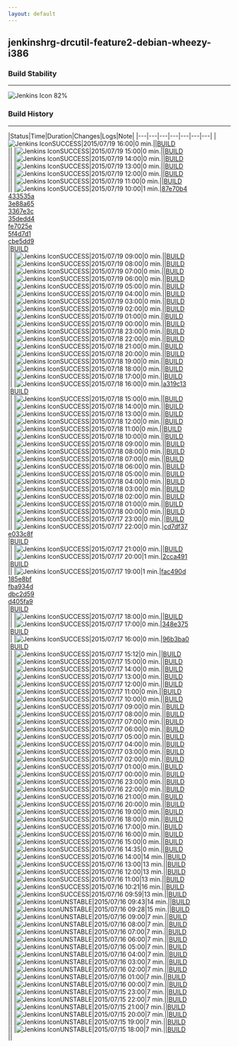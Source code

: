 ```yaml
---
layout: default
---
```

## jenkinshrg-drcutil-feature2-debian-wheezy-i386
### Build Stability
___
![Jenkins Icon](http://jenkinshrg.github.io/images/48x48/health-80plus.png)
82%
  
### Build History
___
|Status|Time|Duration|Changes|Logs|Note|
|---|---|---|---|---|---|---|
|![Jenkins Icon](http://jenkinshrg.github.io/images/24x24/blue.png)SUCCESS|2015/07/19 16:00|0 min.||[BUILD](https://drive.google.com/file/d/0B54sHwaxmuM4ZlRYLThSSjI3RUU/view?usp=drivesdk)<br>||
|![Jenkins Icon](http://jenkinshrg.github.io/images/24x24/blue.png)SUCCESS|2015/07/19 15:00|0 min.||[BUILD](https://drive.google.com/file/d/0B54sHwaxmuM4SW5FMWZIUjRpSW8/view?usp=drivesdk)<br>||
|![Jenkins Icon](http://jenkinshrg.github.io/images/24x24/blue.png)SUCCESS|2015/07/19 14:00|0 min.||[BUILD](https://drive.google.com/file/d/0B54sHwaxmuM4Vk5FY1EtRzVaUjg/view?usp=drivesdk)<br>||
|![Jenkins Icon](http://jenkinshrg.github.io/images/24x24/blue.png)SUCCESS|2015/07/19 13:00|0 min.||[BUILD](https://drive.google.com/file/d/0B54sHwaxmuM4TFVWNEVnbnpreXM/view?usp=drivesdk)<br>||
|![Jenkins Icon](http://jenkinshrg.github.io/images/24x24/blue.png)SUCCESS|2015/07/19 12:00|0 min.||[BUILD](https://drive.google.com/file/d/0B54sHwaxmuM4OFZfN3NpR2hPY1U/view?usp=drivesdk)<br>||
|![Jenkins Icon](http://jenkinshrg.github.io/images/24x24/blue.png)SUCCESS|2015/07/19 11:00|0 min.||[BUILD](https://drive.google.com/file/d/0B54sHwaxmuM4cFVjU0YtempWTjg/view?usp=drivesdk)<br>||
|![Jenkins Icon](http://jenkinshrg.github.io/images/24x24/blue.png)SUCCESS|2015/07/19 10:00|1 min.|[87e70b4](https://github.com/fkanehiro/hrpsys-base/commit/87e70b456f5a4b096a3aee253f538ff177708863)<br>[433535a](https://github.com/fkanehiro/hrpsys-base/commit/433535a379b17ba1e6c2ff79299c5b0946462459)<br>[3e88a65](https://github.com/fkanehiro/hrpsys-base/commit/3e88a653b556fcb51ee136c9ce414c422e68f44b)<br>[3367e3c](https://github.com/fkanehiro/hrpsys-base/commit/3367e3caefa29ea8496e819777d30412cb853749)<br>[35dedd4](https://github.com/fkanehiro/hrpsys-base/commit/35dedd41b48701855a16cfff820cba06d85a8b0f)<br>[fe7025e](https://github.com/fkanehiro/hrpsys-base/commit/fe7025e9722bcd11960279e376a8f72cb9fd4c90)<br>[5f4d7d1](https://github.com/fkanehiro/hrpsys-base/commit/5f4d7d16ab9d5464e2b4332dbb06eaef2f16962a)<br>[cbe5dd9](https://github.com/fkanehiro/hrpsys-base/commit/cbe5dd9a131f330ef4ac0e0c0913cb24069da6d0)<br>|[BUILD](https://drive.google.com/file/d/0B54sHwaxmuM4WGxEdFhoNkJWN2c/view?usp=drivesdk)<br>||
|![Jenkins Icon](http://jenkinshrg.github.io/images/24x24/blue.png)SUCCESS|2015/07/19 09:00|0 min.||[BUILD](https://drive.google.com/file/d/0B54sHwaxmuM4WXc1WnBuYmYzUFk/view?usp=drivesdk)<br>||
|![Jenkins Icon](http://jenkinshrg.github.io/images/24x24/blue.png)SUCCESS|2015/07/19 08:00|0 min.||[BUILD](https://drive.google.com/file/d/0B54sHwaxmuM4SFl2TDFKWGtIeFU/view?usp=drivesdk)<br>||
|![Jenkins Icon](http://jenkinshrg.github.io/images/24x24/blue.png)SUCCESS|2015/07/19 07:00|0 min.||[BUILD](https://drive.google.com/file/d/0B54sHwaxmuM4bEF3NGo1Y3BJbzA/view?usp=drivesdk)<br>||
|![Jenkins Icon](http://jenkinshrg.github.io/images/24x24/blue.png)SUCCESS|2015/07/19 06:00|0 min.||[BUILD](https://drive.google.com/file/d/0B54sHwaxmuM4dE8yUENWT3loM3c/view?usp=drivesdk)<br>||
|![Jenkins Icon](http://jenkinshrg.github.io/images/24x24/blue.png)SUCCESS|2015/07/19 05:00|0 min.||[BUILD](https://drive.google.com/file/d/0B54sHwaxmuM4cnFfVTBkbHV4VlE/view?usp=drivesdk)<br>||
|![Jenkins Icon](http://jenkinshrg.github.io/images/24x24/blue.png)SUCCESS|2015/07/19 04:00|0 min.||[BUILD](https://drive.google.com/file/d/0B54sHwaxmuM4WVNTZWd2QlpxcXM/view?usp=drivesdk)<br>||
|![Jenkins Icon](http://jenkinshrg.github.io/images/24x24/blue.png)SUCCESS|2015/07/19 03:00|0 min.||[BUILD](https://drive.google.com/file/d/0B54sHwaxmuM4UG9RYlRWdGVhT28/view?usp=drivesdk)<br>||
|![Jenkins Icon](http://jenkinshrg.github.io/images/24x24/blue.png)SUCCESS|2015/07/19 02:00|0 min.||[BUILD](https://drive.google.com/file/d/0B54sHwaxmuM4WjFCNWFKQVJ4ekE/view?usp=drivesdk)<br>||
|![Jenkins Icon](http://jenkinshrg.github.io/images/24x24/blue.png)SUCCESS|2015/07/19 01:00|0 min.||[BUILD](https://drive.google.com/file/d/0B54sHwaxmuM4V3pOWTBGRjBCc2s/view?usp=drivesdk)<br>||
|![Jenkins Icon](http://jenkinshrg.github.io/images/24x24/blue.png)SUCCESS|2015/07/19 00:00|0 min.||[BUILD](https://drive.google.com/file/d/0B54sHwaxmuM4WDZQb0pXeWtDanc/view?usp=drivesdk)<br>||
|![Jenkins Icon](http://jenkinshrg.github.io/images/24x24/blue.png)SUCCESS|2015/07/18 23:00|0 min.||[BUILD](https://drive.google.com/file/d/0B54sHwaxmuM4TmxPemxfNXZTUFU/view?usp=drivesdk)<br>||
|![Jenkins Icon](http://jenkinshrg.github.io/images/24x24/blue.png)SUCCESS|2015/07/18 22:00|0 min.||[BUILD](https://drive.google.com/file/d/0B54sHwaxmuM4bFpJeVBnTFRzcTQ/view?usp=drivesdk)<br>||
|![Jenkins Icon](http://jenkinshrg.github.io/images/24x24/blue.png)SUCCESS|2015/07/18 21:00|0 min.||[BUILD](https://drive.google.com/file/d/0B54sHwaxmuM4Ukh0ZWtQYi1VaGc/view?usp=drivesdk)<br>||
|![Jenkins Icon](http://jenkinshrg.github.io/images/24x24/blue.png)SUCCESS|2015/07/18 20:00|0 min.||[BUILD](https://drive.google.com/file/d/0B54sHwaxmuM4RTZINm1sekRzWUU/view?usp=drivesdk)<br>||
|![Jenkins Icon](http://jenkinshrg.github.io/images/24x24/blue.png)SUCCESS|2015/07/18 19:00|0 min.||[BUILD](https://drive.google.com/file/d/0B54sHwaxmuM4eUNyOGNUUk14Ync/view?usp=drivesdk)<br>||
|![Jenkins Icon](http://jenkinshrg.github.io/images/24x24/blue.png)SUCCESS|2015/07/18 18:00|0 min.||[BUILD](https://drive.google.com/file/d/0B54sHwaxmuM4OVFFckRRajFqd3c/view?usp=drivesdk)<br>||
|![Jenkins Icon](http://jenkinshrg.github.io/images/24x24/blue.png)SUCCESS|2015/07/18 17:00|0 min.||[BUILD](https://drive.google.com/file/d/0B54sHwaxmuM4VFpOWGIzVDk2Q1E/view?usp=drivesdk)<br>||
|![Jenkins Icon](http://jenkinshrg.github.io/images/24x24/blue.png)SUCCESS|2015/07/18 16:00|0 min.|[a319c13](https://github.com/jrl-umi3218/hmc2/commit/a319c13de13e8420eafca97679329cc4b3f375d0)<br>|[BUILD](https://drive.google.com/file/d/0B54sHwaxmuM4Q3dwMnI2elBydkk/view?usp=drivesdk)<br>||
|![Jenkins Icon](http://jenkinshrg.github.io/images/24x24/blue.png)SUCCESS|2015/07/18 15:00|0 min.||[BUILD](https://drive.google.com/file/d/0B54sHwaxmuM4T0lldmVPZFJFTDQ/view?usp=drivesdk)<br>||
|![Jenkins Icon](http://jenkinshrg.github.io/images/24x24/blue.png)SUCCESS|2015/07/18 14:00|0 min.||[BUILD](https://drive.google.com/file/d/0B54sHwaxmuM4VC1FdTlRc0NWNWs/view?usp=drivesdk)<br>||
|![Jenkins Icon](http://jenkinshrg.github.io/images/24x24/blue.png)SUCCESS|2015/07/18 13:00|0 min.||[BUILD](https://drive.google.com/file/d/0B54sHwaxmuM4dnpaT1ZXMmF4Znc/view?usp=drivesdk)<br>||
|![Jenkins Icon](http://jenkinshrg.github.io/images/24x24/blue.png)SUCCESS|2015/07/18 12:00|0 min.||[BUILD](https://drive.google.com/file/d/0B54sHwaxmuM4NnotNEZ1Yzh2QTQ/view?usp=drivesdk)<br>||
|![Jenkins Icon](http://jenkinshrg.github.io/images/24x24/blue.png)SUCCESS|2015/07/18 11:00|0 min.||[BUILD](https://drive.google.com/file/d/0B54sHwaxmuM4d2dhcUsxOFFlLUE/view?usp=drivesdk)<br>||
|![Jenkins Icon](http://jenkinshrg.github.io/images/24x24/blue.png)SUCCESS|2015/07/18 10:00|0 min.||[BUILD](https://drive.google.com/file/d/0B54sHwaxmuM4bjE1WEFON25OOGs/view?usp=drivesdk)<br>||
|![Jenkins Icon](http://jenkinshrg.github.io/images/24x24/blue.png)SUCCESS|2015/07/18 09:00|0 min.||[BUILD](https://drive.google.com/file/d/0B54sHwaxmuM4NGxuSEtDbkE2LVk/view?usp=drivesdk)<br>||
|![Jenkins Icon](http://jenkinshrg.github.io/images/24x24/blue.png)SUCCESS|2015/07/18 08:00|0 min.||[BUILD](https://drive.google.com/file/d/0B54sHwaxmuM4WEp5a2VfeG5MdUk/view?usp=drivesdk)<br>||
|![Jenkins Icon](http://jenkinshrg.github.io/images/24x24/blue.png)SUCCESS|2015/07/18 07:00|0 min.||[BUILD](https://drive.google.com/file/d/0B54sHwaxmuM4elNWRHo0aW1OX2c/view?usp=drivesdk)<br>||
|![Jenkins Icon](http://jenkinshrg.github.io/images/24x24/blue.png)SUCCESS|2015/07/18 06:00|0 min.||[BUILD](https://drive.google.com/file/d/0B54sHwaxmuM4bEw1dlRPSVl6MFU/view?usp=drivesdk)<br>||
|![Jenkins Icon](http://jenkinshrg.github.io/images/24x24/blue.png)SUCCESS|2015/07/18 05:00|0 min.||[BUILD](https://drive.google.com/file/d/0B54sHwaxmuM4TF9XYVJRMnBoMzg/view?usp=drivesdk)<br>||
|![Jenkins Icon](http://jenkinshrg.github.io/images/24x24/blue.png)SUCCESS|2015/07/18 04:00|0 min.||[BUILD](https://drive.google.com/file/d/0B54sHwaxmuM4dHk2VFlwTXJKV2M/view?usp=drivesdk)<br>||
|![Jenkins Icon](http://jenkinshrg.github.io/images/24x24/blue.png)SUCCESS|2015/07/18 03:00|0 min.||[BUILD](https://drive.google.com/file/d/0B54sHwaxmuM4c1V1WUh6ekdiUkU/view?usp=drivesdk)<br>||
|![Jenkins Icon](http://jenkinshrg.github.io/images/24x24/blue.png)SUCCESS|2015/07/18 02:00|0 min.||[BUILD](https://drive.google.com/file/d/0B54sHwaxmuM4SVZMc1VWUHR2TE0/view?usp=drivesdk)<br>||
|![Jenkins Icon](http://jenkinshrg.github.io/images/24x24/blue.png)SUCCESS|2015/07/18 01:00|0 min.||[BUILD](https://drive.google.com/file/d/0B54sHwaxmuM4LTZVdE5BNk01djQ/view?usp=drivesdk)<br>||
|![Jenkins Icon](http://jenkinshrg.github.io/images/24x24/blue.png)SUCCESS|2015/07/18 00:00|0 min.||[BUILD](https://drive.google.com/file/d/0B54sHwaxmuM4MUJMd3ZpS0h2SWs/view?usp=drivesdk)<br>||
|![Jenkins Icon](http://jenkinshrg.github.io/images/24x24/blue.png)SUCCESS|2015/07/17 23:00|0 min.||[BUILD](https://drive.google.com/file/d/0B54sHwaxmuM4LTFqdFYxQkVNeVk/view?usp=drivesdk)<br>||
|![Jenkins Icon](http://jenkinshrg.github.io/images/24x24/blue.png)SUCCESS|2015/07/17 22:00|0 min.|[cd7df37](https://github.com/fkanehiro/hrpsys-base/commit/cd7df37dc1b237f8ffd5fef531e6caea60e4c10e)<br>[e033c8f](https://github.com/fkanehiro/hrpsys-base/commit/e033c8f6b853675951485660c59540837430f6f9)<br>|[BUILD](https://drive.google.com/file/d/0B54sHwaxmuM4c1Z0X0JsMWRES0U/view?usp=drivesdk)<br>||
|![Jenkins Icon](http://jenkinshrg.github.io/images/24x24/blue.png)SUCCESS|2015/07/17 21:00|0 min.||[BUILD](https://drive.google.com/file/d/0B54sHwaxmuM4UGRRR1YtYVB1bTA/view?usp=drivesdk)<br>||
|![Jenkins Icon](http://jenkinshrg.github.io/images/24x24/blue.png)SUCCESS|2015/07/17 20:00|1 min.|[2cca491](https://github.com/jrl-umi3218/hrpsys-humanoid/commit/2cca491557941c84e81615fac162cdc32c022573)<br>|[BUILD](https://drive.google.com/file/d/0B54sHwaxmuM4RUNwY3VUbTdmOFk/view?usp=drivesdk)<br>||
|![Jenkins Icon](http://jenkinshrg.github.io/images/24x24/blue.png)SUCCESS|2015/07/17 19:00|1 min.|[fac490d](https://github.com/fkanehiro/hrpsys-base/commit/fac490d373ae272062d3d4203e9c0c108e15f77e)<br>[185e8bf](https://github.com/fkanehiro/hrpsys-base/commit/185e8bf97ddd5a4cd9ab99ad37dff30b30c5c05e)<br>[fba934d](https://github.com/fkanehiro/hrpsys-base/commit/fba934d298786075e5cbf12168fce09a264eeeee)<br>[dbc2d59](https://github.com/fkanehiro/hrpsys-base/commit/dbc2d597f1f9c308c6782171a5185fad1ca5c097)<br>[d405fa9](https://github.com/fkanehiro/hrpsys-base/commit/d405fa9921228c2374f2e2c4f188992b8104b7a1)<br>|[BUILD](https://drive.google.com/file/d/0B54sHwaxmuM4Z0xXdlo3S3BGT3c/view?usp=drivesdk)<br>||
|![Jenkins Icon](http://jenkinshrg.github.io/images/24x24/blue.png)SUCCESS|2015/07/17 18:00|0 min.||[BUILD](https://drive.google.com/file/d/0B54sHwaxmuM4SkYwVVhzSC1YUms/view?usp=drivesdk)<br>||
|![Jenkins Icon](http://jenkinshrg.github.io/images/24x24/blue.png)SUCCESS|2015/07/17 17:00|0 min.|[348e375](https://github.com/jrl-umi3218/hrp2-drc/commit/348e375f9bf15bdda6b36d1c9d8e442a58b8b8d9)<br>|[BUILD](https://drive.google.com/file/d/0B54sHwaxmuM4bzFCUkx3eWVDUU0/view?usp=drivesdk)<br>||
|![Jenkins Icon](http://jenkinshrg.github.io/images/24x24/blue.png)SUCCESS|2015/07/17 16:00|0 min.|[96b3ba0](https://github.com/jrl-umi3218/hrpsys-humanoid/commit/96b3ba0c4e1d1b681fa0ddc63a34470b4a301832)<br>|[BUILD](https://drive.google.com/file/d/0B54sHwaxmuM4bTRhMVVqY3prQ2c/view?usp=drivesdk)<br>||
|![Jenkins Icon](http://jenkinshrg.github.io/images/24x24/blue.png)SUCCESS|2015/07/17 15:12|0 min.||[BUILD](https://drive.google.com/file/d/0B54sHwaxmuM4eTgxOGJnbjZ0MUk/view?usp=drivesdk)<br>||
|![Jenkins Icon](http://jenkinshrg.github.io/images/24x24/blue.png)SUCCESS|2015/07/17 15:00|0 min.||[BUILD](https://drive.google.com/file/d/0B54sHwaxmuM4Um5IakUzZEl0bDg/view?usp=drivesdk)<br>||
|![Jenkins Icon](http://jenkinshrg.github.io/images/24x24/blue.png)SUCCESS|2015/07/17 14:00|0 min.||[BUILD](https://drive.google.com/file/d/0B54sHwaxmuM4Z0JaRHVfeE14b3c/view?usp=drivesdk)<br>||
|![Jenkins Icon](http://jenkinshrg.github.io/images/24x24/blue.png)SUCCESS|2015/07/17 13:00|0 min.||[BUILD](https://drive.google.com/file/d/0B54sHwaxmuM4RDJINkZTckM1OG8/view?usp=drivesdk)<br>||
|![Jenkins Icon](http://jenkinshrg.github.io/images/24x24/blue.png)SUCCESS|2015/07/17 12:00|0 min.||[BUILD](https://drive.google.com/file/d/0B54sHwaxmuM4cUZqUDJ5SVBiVEU/view?usp=drivesdk)<br>||
|![Jenkins Icon](http://jenkinshrg.github.io/images/24x24/blue.png)SUCCESS|2015/07/17 11:00|0 min.||[BUILD](https://drive.google.com/file/d/0B54sHwaxmuM4Tlhzb3Z0cmx5TlU/view?usp=drivesdk)<br>||
|![Jenkins Icon](http://jenkinshrg.github.io/images/24x24/blue.png)SUCCESS|2015/07/17 10:00|0 min.||[BUILD](https://drive.google.com/file/d/0B54sHwaxmuM4V0IyQVZKQjJGTW8/view?usp=drivesdk)<br>||
|![Jenkins Icon](http://jenkinshrg.github.io/images/24x24/blue.png)SUCCESS|2015/07/17 09:00|0 min.||[BUILD](https://drive.google.com/file/d/0B54sHwaxmuM4VXFDNXFQU1pPemc/view?usp=drivesdk)<br>||
|![Jenkins Icon](http://jenkinshrg.github.io/images/24x24/blue.png)SUCCESS|2015/07/17 08:00|0 min.||[BUILD](https://drive.google.com/file/d/0B54sHwaxmuM4N2ZaS1ItVDJRcTg/view?usp=drivesdk)<br>||
|![Jenkins Icon](http://jenkinshrg.github.io/images/24x24/blue.png)SUCCESS|2015/07/17 07:00|0 min.||[BUILD](https://drive.google.com/file/d/0B54sHwaxmuM4TnBaYV9xZndjQjg/view?usp=drivesdk)<br>||
|![Jenkins Icon](http://jenkinshrg.github.io/images/24x24/blue.png)SUCCESS|2015/07/17 06:00|0 min.||[BUILD](https://drive.google.com/file/d/0B54sHwaxmuM4Q20xaHRTXzdPVDQ/view?usp=drivesdk)<br>||
|![Jenkins Icon](http://jenkinshrg.github.io/images/24x24/blue.png)SUCCESS|2015/07/17 05:00|0 min.||[BUILD](https://drive.google.com/file/d/0B54sHwaxmuM4b2MyVl8weHNMME0/view?usp=drivesdk)<br>||
|![Jenkins Icon](http://jenkinshrg.github.io/images/24x24/blue.png)SUCCESS|2015/07/17 04:00|0 min.||[BUILD](https://drive.google.com/file/d/0B54sHwaxmuM4bUpMblhiY191UGs/view?usp=drivesdk)<br>||
|![Jenkins Icon](http://jenkinshrg.github.io/images/24x24/blue.png)SUCCESS|2015/07/17 03:00|0 min.||[BUILD](https://drive.google.com/file/d/0B54sHwaxmuM4ay0yOHFUcFNjb2M/view?usp=drivesdk)<br>||
|![Jenkins Icon](http://jenkinshrg.github.io/images/24x24/blue.png)SUCCESS|2015/07/17 02:00|0 min.||[BUILD](https://drive.google.com/file/d/0B54sHwaxmuM4clphSUFaWUpCN1E/view?usp=drivesdk)<br>||
|![Jenkins Icon](http://jenkinshrg.github.io/images/24x24/blue.png)SUCCESS|2015/07/17 01:00|0 min.||[BUILD](https://drive.google.com/file/d/0B54sHwaxmuM4aEtReWpld2t3dk0/view?usp=drivesdk)<br>||
|![Jenkins Icon](http://jenkinshrg.github.io/images/24x24/blue.png)SUCCESS|2015/07/17 00:00|0 min.||[BUILD](https://drive.google.com/file/d/0B54sHwaxmuM4d2M1OGpscElrZW8/view?usp=drivesdk)<br>||
|![Jenkins Icon](http://jenkinshrg.github.io/images/24x24/blue.png)SUCCESS|2015/07/16 23:00|0 min.||[BUILD](https://drive.google.com/file/d/0B54sHwaxmuM4S3dUU01WR20xOFk/view?usp=drivesdk)<br>||
|![Jenkins Icon](http://jenkinshrg.github.io/images/24x24/blue.png)SUCCESS|2015/07/16 22:00|0 min.||[BUILD](https://drive.google.com/file/d/0B54sHwaxmuM4QWo3amNRbGxsNEk/view?usp=drivesdk)<br>||
|![Jenkins Icon](http://jenkinshrg.github.io/images/24x24/blue.png)SUCCESS|2015/07/16 21:00|0 min.||[BUILD](https://drive.google.com/file/d/0B54sHwaxmuM4YnN3ei1KdWpOOUE/view?usp=drivesdk)<br>||
|![Jenkins Icon](http://jenkinshrg.github.io/images/24x24/blue.png)SUCCESS|2015/07/16 20:00|0 min.||[BUILD](https://drive.google.com/file/d/0B54sHwaxmuM4c0JYVXZpWFRCdmc/view?usp=drivesdk)<br>||
|![Jenkins Icon](http://jenkinshrg.github.io/images/24x24/blue.png)SUCCESS|2015/07/16 19:00|0 min.||[BUILD](https://drive.google.com/file/d/0B54sHwaxmuM4OTF4Ri1uc21rQ1k/view?usp=drivesdk)<br>||
|![Jenkins Icon](http://jenkinshrg.github.io/images/24x24/blue.png)SUCCESS|2015/07/16 18:00|0 min.||[BUILD](https://drive.google.com/file/d/0B54sHwaxmuM4UjhweDVhV2gyZFE/view?usp=drivesdk)<br>||
|![Jenkins Icon](http://jenkinshrg.github.io/images/24x24/blue.png)SUCCESS|2015/07/16 17:00|0 min.||[BUILD](https://drive.google.com/file/d/0B54sHwaxmuM4dE54bHItMFFMU0k/view?usp=drivesdk)<br>||
|![Jenkins Icon](http://jenkinshrg.github.io/images/24x24/blue.png)SUCCESS|2015/07/16 16:00|0 min.||[BUILD](https://drive.google.com/file/d/0B54sHwaxmuM4SnJRcDRwb0tabVk/view?usp=drivesdk)<br>||
|![Jenkins Icon](http://jenkinshrg.github.io/images/24x24/blue.png)SUCCESS|2015/07/16 15:00|0 min.||[BUILD](https://drive.google.com/file/d/0B54sHwaxmuM4eWE3Y2tBSTg4TGs/view?usp=drivesdk)<br>||
|![Jenkins Icon](http://jenkinshrg.github.io/images/24x24/blue.png)SUCCESS|2015/07/16 14:35|0 min.||[BUILD](https://drive.google.com/file/d/0B54sHwaxmuM4Y0dEVW95RUVQMEk/view?usp=drivesdk)<br>||
|![Jenkins Icon](http://jenkinshrg.github.io/images/24x24/blue.png)SUCCESS|2015/07/16 14:00|14 min.||[BUILD](https://drive.google.com/file/d/0B54sHwaxmuM4NDBJM1JvS21mT1U/view?usp=drivesdk)<br>||
|![Jenkins Icon](http://jenkinshrg.github.io/images/24x24/blue.png)SUCCESS|2015/07/16 13:00|13 min.||[BUILD](https://drive.google.com/file/d/0B54sHwaxmuM4dWloeHEyN3BfZTQ/view?usp=drivesdk)<br>||
|![Jenkins Icon](http://jenkinshrg.github.io/images/24x24/blue.png)SUCCESS|2015/07/16 12:00|13 min.||[BUILD](https://drive.google.com/file/d/0B54sHwaxmuM4dWZxeU03X0ZGbGc/view?usp=drivesdk)<br>||
|![Jenkins Icon](http://jenkinshrg.github.io/images/24x24/blue.png)SUCCESS|2015/07/16 11:00|13 min.||[BUILD](https://drive.google.com/file/d/0B54sHwaxmuM4THJQd3pHTVVfblk/view?usp=drivesdk)<br>||
|![Jenkins Icon](http://jenkinshrg.github.io/images/24x24/blue.png)SUCCESS|2015/07/16 10:21|16 min.||[BUILD](https://drive.google.com/file/d/0B54sHwaxmuM4c2VWTi1EWWtHX1E/view?usp=drivesdk)<br>||
|![Jenkins Icon](http://jenkinshrg.github.io/images/24x24/blue.png)SUCCESS|2015/07/16 09:59|13 min.||[BUILD](https://drive.google.com/file/d/0B54sHwaxmuM4UEplN1pFTEd3elE/view?usp=drivesdk)<br>||
|![Jenkins Icon](http://jenkinshrg.github.io/images/24x24/yellow.png)UNSTABLE|2015/07/16 09:43|14 min.||[BUILD](https://drive.google.com/file/d/0B54sHwaxmuM4UEp0RnltNmlIZzg/view?usp=drivesdk)<br>||
|![Jenkins Icon](http://jenkinshrg.github.io/images/24x24/yellow.png)UNSTABLE|2015/07/16 09:28|15 min.||[BUILD](https://drive.google.com/file/d/0B54sHwaxmuM4czdOY19UME81VDQ/view?usp=drivesdk)<br>||
|![Jenkins Icon](http://jenkinshrg.github.io/images/24x24/yellow.png)UNSTABLE|2015/07/16 09:00|7 min.||[BUILD](https://drive.google.com/file/d/0B54sHwaxmuM4YzhjX1ZPN09qVXM/view?usp=drivesdk)<br>||
|![Jenkins Icon](http://jenkinshrg.github.io/images/24x24/yellow.png)UNSTABLE|2015/07/16 08:00|7 min.||[BUILD](https://drive.google.com/file/d/0B54sHwaxmuM4X21JeVp6MTlSSmc/view?usp=drivesdk)<br>||
|![Jenkins Icon](http://jenkinshrg.github.io/images/24x24/yellow.png)UNSTABLE|2015/07/16 07:00|7 min.||[BUILD](https://drive.google.com/file/d/0B54sHwaxmuM4TjdwbmlzVWhLYUk/view?usp=drivesdk)<br>||
|![Jenkins Icon](http://jenkinshrg.github.io/images/24x24/yellow.png)UNSTABLE|2015/07/16 06:00|7 min.||[BUILD](https://drive.google.com/file/d/0B54sHwaxmuM4WExmNnljSS1Vd0U/view?usp=drivesdk)<br>||
|![Jenkins Icon](http://jenkinshrg.github.io/images/24x24/yellow.png)UNSTABLE|2015/07/16 05:00|7 min.||[BUILD](https://drive.google.com/file/d/0B54sHwaxmuM4UHZDblpUNVdNaU0/view?usp=drivesdk)<br>||
|![Jenkins Icon](http://jenkinshrg.github.io/images/24x24/yellow.png)UNSTABLE|2015/07/16 04:00|7 min.||[BUILD](https://drive.google.com/file/d/0B54sHwaxmuM4dkhmOWdlMnh2M2s/view?usp=drivesdk)<br>||
|![Jenkins Icon](http://jenkinshrg.github.io/images/24x24/yellow.png)UNSTABLE|2015/07/16 03:00|7 min.||[BUILD](https://drive.google.com/file/d/0B54sHwaxmuM4X3JVQ09iNlViZEk/view?usp=drivesdk)<br>||
|![Jenkins Icon](http://jenkinshrg.github.io/images/24x24/yellow.png)UNSTABLE|2015/07/16 02:00|7 min.||[BUILD](https://drive.google.com/file/d/0B54sHwaxmuM4S2hmY3hvN0dBRjg/view?usp=drivesdk)<br>||
|![Jenkins Icon](http://jenkinshrg.github.io/images/24x24/yellow.png)UNSTABLE|2015/07/16 01:00|7 min.||[BUILD](https://drive.google.com/file/d/0B54sHwaxmuM4WWV2QWRlWml6bzA/view?usp=drivesdk)<br>||
|![Jenkins Icon](http://jenkinshrg.github.io/images/24x24/yellow.png)UNSTABLE|2015/07/16 00:00|7 min.||[BUILD](https://drive.google.com/file/d/0B54sHwaxmuM4TVJFWnJkZkpCcTQ/view?usp=drivesdk)<br>||
|![Jenkins Icon](http://jenkinshrg.github.io/images/24x24/yellow.png)UNSTABLE|2015/07/15 23:00|7 min.||[BUILD](https://drive.google.com/file/d/0B54sHwaxmuM4eHRuc0pfTGlDa3M/view?usp=drivesdk)<br>||
|![Jenkins Icon](http://jenkinshrg.github.io/images/24x24/yellow.png)UNSTABLE|2015/07/15 22:00|7 min.||[BUILD](https://drive.google.com/file/d/0B54sHwaxmuM4MUlLUzZCVG5sUk0/view?usp=drivesdk)<br>||
|![Jenkins Icon](http://jenkinshrg.github.io/images/24x24/yellow.png)UNSTABLE|2015/07/15 21:00|7 min.||[BUILD](https://drive.google.com/file/d/0B54sHwaxmuM4V0EyNlRDNGk1SkU/view?usp=drivesdk)<br>||
|![Jenkins Icon](http://jenkinshrg.github.io/images/24x24/yellow.png)UNSTABLE|2015/07/15 20:00|7 min.||[BUILD](https://drive.google.com/file/d/0B54sHwaxmuM4eGE2UU53STBpZUE/view?usp=drivesdk)<br>||
|![Jenkins Icon](http://jenkinshrg.github.io/images/24x24/yellow.png)UNSTABLE|2015/07/15 19:00|7 min.||[BUILD](https://drive.google.com/file/d/0B54sHwaxmuM4NE1sTERfNFROWHc/view?usp=drivesdk)<br>||
|![Jenkins Icon](http://jenkinshrg.github.io/images/24x24/yellow.png)UNSTABLE|2015/07/15 18:00|7 min.||[BUILD](https://drive.google.com/file/d/0B54sHwaxmuM4WGNDSURLSHdQOTQ/view?usp=drivesdk)<br>||
